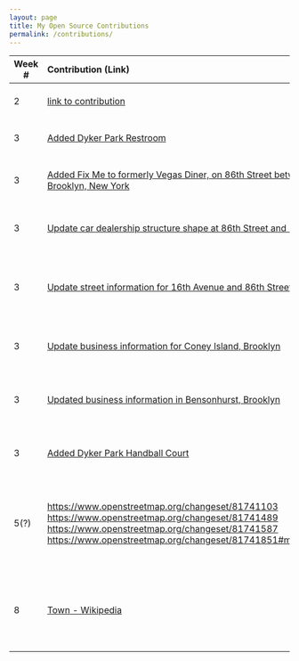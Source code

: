 ```yaml
---
layout: page
title: My Open Source Contributions
permalink: /contributions/
---
```


<!--
The first column, Contribution, must be a hyperlink to the actual contribution,
such as the Wikipedia edit or pull request, etc., with a suitable name.
Type of the contribution should be "Wikipedia edit", "OpenStreet Map feature",
"Project Documentation", "Project Code", "Blog Edit", etc.

The Description should include a brief summary of what you did.

Replace the first row below with your contribution and add new ones below it
following the same syntax.

-->





| Week #       | Contribution (Link)  | Type  | Description |
|---|:---|:---|:---|
|  2   | [link to contribution](https://github.com/stewartweiss/butterfly-network/blob/master/butterfly_edges.c)    | Project code    |   I wrote a program for the repository ....    |
| 3    | [Added Dyker Park Restroom](https://www.openstreetmap.org/changeset/80879014)   | OpenStreet Map feature    | Updated Dyker Park information  |
| 3 |  [Added Fix Me to formerly Vegas Diner, on 86th Street betweeb 16th and 17th Avenue, Brooklyn, New York](https://www.openstreetmap.org/changeset/80965389) | OpenStreet Map feature | Denoted Change of Establishment in Bensonhurst, Brooklyn|
| 3 | [Update car dealership structure shape at 86th Street and 16th Avenue, Brooklyn, NY](https://www.openstreetmap.org/changeset/80965297) | OpenStreet Map feature | Adjusted shape of structure in Bensonhurst, Brooklyn|
| 3 | [Update street information for 16th Avenue and 86th Street in Brooklyn, New York](https://www.openstreetmap.org/changeset/80964947) | OpenStreet Map feature | Added mysteriously absent information regarding 16th Avenue and 86th Street in Brooklyn|
| 3 | [Update business information for Coney Island, Brooklyn](https://www.openstreetmap.org/changeset/80879876) | OpenStreet Map feature | Added Three Businesses in Coney Island, Brooklyn|
| 3 |  [Updated business information in Bensonhurst, Brooklyn](https://www.openstreetmap.org/changeset/80879758) | OpenStreet Map feature | Added and Noted Change of Businesses in Bensonhurst, Brooklyn|
| 3 | [Added Dyker Park Handball Court](https://www.openstreetmap.org/changeset/80879151) | OpenStreet Map feature | Outlined and Added Handball Court in Dyker Park|
| 5(?)   |   https://www.openstreetmap.org/changeset/81741103 https://www.openstreetmap.org/changeset/81741489 https://www.openstreetmap.org/changeset/81741587 https://www.openstreetmap.org/changeset/81741851#map=17/40.61078/-74.00878 | OpenStreet Map feature   | Updated Dyker Park information on structures and resources, added business information in Bensonhurst/Dyker Heights     |
|  8   |  [Town - Wikipedia](https://en.wikipedia.org/w/index.php?title=Town&oldid=946811224)   |  Wikipedia edit    |   Added a citation to a wikipedia page where it was needed. Very exciting to have contributed to the site.   |
